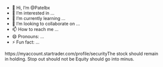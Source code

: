 - 👋 Hi, I’m @Patelbx
- 👀 I’m interested in ...
- 🌱 I’m currently learning ...
- 💞️ I’m looking to collaborate on ...
- 📫 How to reach me ...
- 😄 Pronouns: ...
- ⚡ Fun fact: ...

<!---
Patelbx/Patelbx is a ✨ special ✨ repository because its `README.md` (this file) appears on your GitHub profile.
You can click the Preview link to take a look at your changes.
--->https://myaccount.startrader.com/profile/securityThe stock should remain in holding. Stop out should not be Equity should go into minus.
